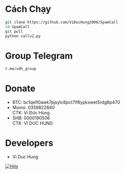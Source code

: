 # Cách Chạy
```sh
git clone https://github.com/ViDucHung2006/SpamCall
cd SpamCall
git pull
python callv2.py
```
# Group Telegram
```sh
t.me/vdh_group
```
# Donate
* BTC: bc1qefl0awk7pjsylc8pct7lf8ypkxwet5rdg8p470
* Momo: 0359822840 <br>
CTK: Vi Đức Hùng 
* SHB: 0000190506 <br>
CTK: VI DUC HUNG 
# Developers
* Vi Duc Hung 

[![Hits](https://hits.seeyoufarm.com/api/count/incr/badge.svg?url=https://github.com/ViDucHung2006/SpamCallhit-counter&count_bg=%230BD4FF&title_bg=%23525050&icon=github.svg&icon_color=%23000000&title=Views&edge_flat=true)](https://hits.seeyoufarm.com)

